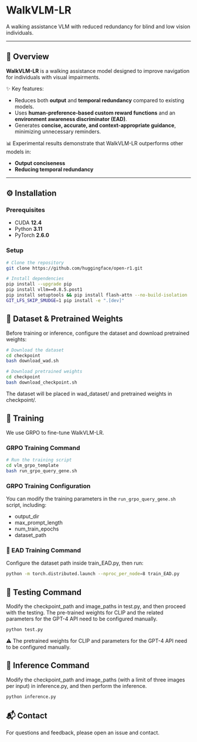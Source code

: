 # WalkVLM-LR

A walking assistance VLM with reduced redundancy for blind and low vision individuals.

---

## 📖 Overview

**WalkVLM-LR** is a walking assistance model designed to improve navigation for individuals with visual impairments.  

✨ Key features:  
- Reduces both **output** and **temporal redundancy** compared to existing models.  
- Uses **human-preference-based custom reward functions** and an **environment awareness discriminator (EAD)**.  
- Generates **concise, accurate, and context-appropriate guidance**, minimizing unnecessary reminders.  

📊 Experimental results demonstrate that WalkVLM-LR outperforms other models in:  
- **Output conciseness**  
- **Reducing temporal redundancy**  

---

## ⚙️ Installation

### Prerequisites
- CUDA **12.4**
- Python **3.11**
- PyTorch **2.6.0**

### Setup

```bash
# Clone the repository
git clone https://github.com/huggingface/open-r1.git

# Install dependencies
pip install --upgrade pip
pip install vllm==0.8.5.post1
pip install setuptools && pip install flash-attn --no-build-isolation
GIT_LFS_SKIP_SMUDGE=1 pip install -e ".[dev]"
```
## 📂 Dataset & Pretrained Weights
Before training or inference, configure the dataset and download pretrained weights:
```bash
# Download the dataset
cd checkpoint
bash download_wad.sh

# Download pretrained weights
cd checkpoint
bash download_checkpoint.sh
```
The dataset will be placed in wad_dataset/ and pretrained weights in checkpoint/.

## 🎯 Training

We use GRPO to fine-tune WalkVLM-LR.

### GRPO Training Command

```bash
# Run the training script
cd vlm_grpo_template
bash run_grpo_query_gene.sh
```

### GRPO Training Configuration

You can modify the training parameters in the `run_grpo_query_gene.sh` script, including:
- output_dir
- max_prompt_length
- num_train_epochs
- dataset_path 

### 🧩 EAD Training Command
Configure the dataset path inside train_EAD.py, then run:
```bash
python -m torch.distributed.launch --nproc_per_node=8 train_EAD.py
```

## 🧪 Testing Command
Modify the checkpoint_path and image_paths in test.py, and then proceed with the testing. The pre-trained weights for CLIP and the related parameters for the GPT-4 API need to be configured manually.
```bash
python test.py
```
⚠️ The pretrained weights for CLIP and parameters for the GPT-4 API need to be configured manually.

## 🚀 Inference Command
Modify the checkpoint_path and image_paths (with a limit of three images per input) in inference.py, and then perform the inference.

```bash
python inference.py
```

## 📬 Contact

For questions and feedback, please open an issue and contact.
